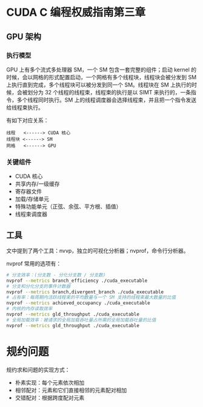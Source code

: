 # CUDA C 编程权威指南第三章

## GPU 架构

### 执行模型

GPU 上有多个流式多处理器 SM，一个 SM 包含一套完整的组件；启动 kernel 的时候，会以网格的形式配置启动，一个网格有多个线程块，线程块会被分发到 SM 上执行直到完成，多个线程块可以被分发到同一个 SM。线程块在 SM 上执行的时候，会被划分为 32 个线程的线程束，线程束的执行是以 SIMT 来执行的，一条指令，多个线程同时执行。SM 上的线程调度器会选择线程束，并且把一个指令发送给线程束执行。

有如下对应关系：

```
线程   <------> CUDA 核心
线程块 <------> SM
网格   <------> GPU
```

### 关键组件

- CUDA 核心
- 共享内存/一级缓存
- 寄存器文件
- 加载/存储单元
- 特殊功能单元（正弦、余弦、平方根、插值）
- 线程束调度器


## 工具

文中提到了两个工具：nvvp，独立的可视化分析器；nvprof，命令行分析器。

nvprof 常用的选项有：

```bash
# 分支效率：(分支数 - 分化分支数 / 分支数)
nvprof --metrics branch_efficiency ./cuda_executable
# 分支和分化分支的事件计数器
nvprof --metrics branch,divergent_branch ./cuda_executable
# 占有率：每周期内活跃线程束的平均数量与一个 SM 支持的线程束最大数量的比值
nvprof --metrics achieved_occupancy ./cuda_executable
# 内核的内存读取效率
nvprof --metrics gld_throughput ./cuda_executable
# 全局加载效率：被请求的全局加载吞吐量占所需的全局加载吞吐量的比值
nvprof --metrics gld_throughput ./cuda_executable
```

# 规约问题

规约求和问题的实现方式：

- 朴素实现：每个元素依次相加
- 相邻配对：元素和它们直接相邻的元素配对相加
- 交错配对：根据跨度配对元素
